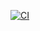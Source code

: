 [![CI](https://github.com/margotin/toto/actions/workflows/tests.yml/badge.svg)](https://github.com/margotin/toto/actions/workflows/tests.yml)